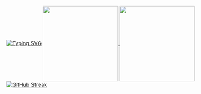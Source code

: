 [![Typing SVG](https://readme-typing-svg.demolab.com?font=Fira+Code&pause=1000&color=74C7EC&width=435&lines=The+five+boxing+wizards+jump+quickly;How+vexingly+quick+daft+zebras+jump;Quick+fox+jumps+nightly+above+wizard)](https://git.io/typing-svg)
<a href="https://git.io/streak-stats">
  <img height=200 align="center" src="http://github-readme-streak-stats.herokuapp.com?user=aandriamgit&theme=catppuccin-mocha&hide_border=true" />
</a>
<a href="https://github.com/anuraghazra/convoychat">
  <img height=200 align="center" src="https://github-readme-stats.vercel.app/api/top-langs?username=aandriamgit&layout=compact&langs_count=8&card_width=320" />
</a>
[![GitHub Streak](http://github-readme-streak-stats.herokuapp.com?user=aandriamgit&theme=catppuccin-mocha&hide_border=true)](https://git.io/streak-stats)

<!--
**aandriamgit/aandriamgit** is a ✨ _special_ ✨ repository because its `README.md` (this file) appears on your GitHub profile.

Here are some ideas to get you started:

- 🔭 I’m currently working on ...
- 🌱 I’m currently learning ...
- 👯 I’m looking to collaborate on ...
- 🤔 I’m looking for help with ...
- 💬 Ask me about ...
- 📫 How to reach me: ...
- 😄 Pronouns: ...
- ⚡ Fun fact: ...
-->
